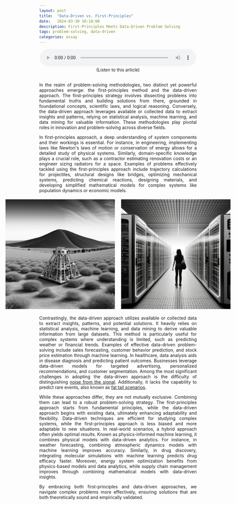 ```yaml
---
layout: post
title:  "Data-Driven vs. First-Principles"
date:   2024-03-30 10:18:00
description: First-Principles Meets Data-Driven Problem Solving
tags: problem-solving, data-driven 
categories: essay
---
```


<figure style="text-align: center; max-width: 500px; margin: 0 auto;">
    <audio controls style="width: 100%;">
        <source src="/assets/audio/data-driven.mp3" type="audio/mpeg">
        Your browser does not support the audio element.
    </audio>
    <figcaption>(Listen to this article)</figcaption>
</figure>

<br>

<div style="text-align: justify;">

<p>In the realm of problem-solving methodologies, two distinct yet powerful approaches emerge: the first-principles method and the data-driven approach. The first-principles strategy involves dissecting problems into fundamental truths and building solutions from there, grounded in foundational concepts, scientific laws, and logical reasoning. Conversely, the data-driven approach leverages available or collected data to extract insights and patterns, relying on statistical analysis, machine learning, and data mining for valuable information. These methodologies play pivotal roles in innovation and problem-solving across diverse fields.</p>

<p>In first-principles approach, a deep understanding of system components and their workings is essential. For instance, in engineering, implementing laws like Newton's laws of motion or conservation of energy allows for a detailed study of physical systems. Similarly, domain-specific knowledge plays a crucial role, such as a contractor estimating renovation costs or an engineer sizing radiators for a space. Examples of problems effectively tackled using the first-principles approach include trajectory calculations for projectiles, structural designs like bridges, optimizing mechanical systems, predicting chemical reactions, designing materials, and developing simplified mathematical models for complex systems like population dynamics or economic models.</p>

<div style="display: flex; justify-content: center; align-items: center; gap: 20px; margin-top: 20px; margin-bottom: 20px;">
    <img src="/assets/img/first-principles.jpg" alt="first-principle" width="400" height="350">
    <img src="/assets/img/data-driven.jpg" alt="data-driven" width="400" height="350">
</div>


<p>Contrastingly, the data-driven approach utilizes available or collected data to extract insights, patterns, and potential solutions. It heavily relies on statistical analysis, machine learning, and data mining to derive valuable information from large datasets. This method is particularly useful for complex systems where understanding is limited, such as predicting weather or financial trends. Examples of effective data-driven problem-solving include sales forecasting, customer behavior prediction, and stock price estimation through machine learning. In healthcare, data analysis aids in disease diagnosis and predicting patient outcomes. Businesses leverage data-driven models for targeted advertising, personalized recommendations, and customer segmentation. Among the most significant challenges in adopting the data-driven approach is the difficulty of distinguishing <a href="https://en.wikipedia.org/wiki/The_Signal_and_the_Noise">noise from the signal</a>. Additionally, it lacks the capability to predict rare events, also known as <a href="https://www.youtube.com/watch?v=t7Fr6iGhmBM">fat tail scenarios</a>.</p>

<p>While these approaches differ, they are not mutually exclusive. Combining them can lead to a robust problem-solving strategy. The first-principles approach starts from fundamental principles, while the data-driven approach begins with existing data, ultimately enhancing adaptability and flexibility. Data-driven techniques are efficient for studying complex systems, while the first-principles approach is less biased and more adaptable to new situations. In real-world scenarios, a hybrid approach often yields optimal results. Known as physics-informed machine learning, it combines physical models with data-driven analytics. For instance, in weather forecasting, combining atmospheric dynamics models with machine learning improves accuracy. Similarly, in drug discovery, integrating molecular simulations with machine learning predicts drug efficacy faster. Moreover, energy system optimization benefits from physics-based models and data analytics, while supply chain management improves through combining mathematical models with data-driven insights. </p>

<p>By embracing both first-principles and data-driven approaches, we navigate complex problems more effectively, ensuring solutions that are both theoretically sound and empirically validated.</p>

</div>